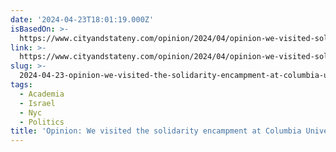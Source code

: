```yaml
---
date: '2024-04-23T18:01:19.000Z'
isBasedOn: >-
  https://www.cityandstateny.com/opinion/2024/04/opinion-we-visited-solidarity-encampment-columbia-university-heres-what-its-really/395989/
link: >-
  https://www.cityandstateny.com/opinion/2024/04/opinion-we-visited-solidarity-encampment-columbia-university-heres-what-its-really/395989/
slug: >-
  2024-04-23-opinion-we-visited-the-solidarity-encampment-at-columbia-university-here
tags:
  - Academia
  - Israel
  - Nyc
  - Politics
title: 'Opinion: We visited the solidarity encampment at Columbia University. Here’'
---
```


